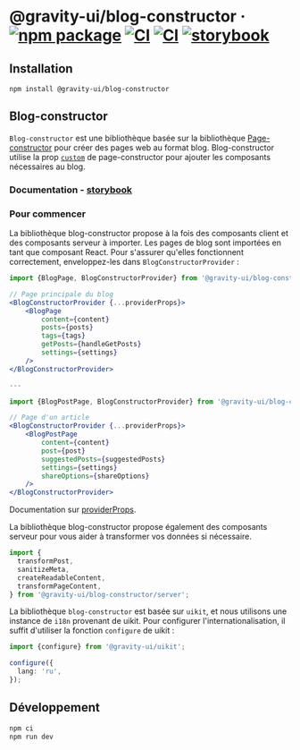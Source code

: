 # @gravity-ui/blog-constructor &middot; [![npm package](https://img.shields.io/npm/v/@gravity-ui/blog-constructor)](https://www.npmjs.com/package/@gravity-ui/blog-constructor) [![CI](https://img.shields.io/github/actions/workflow/status/gravity-ui/blog-constructor/ci.yml?branch=main&label=CI)](https://github.com/gravity-ui/blog-constructor/actions/workflows/ci.yml?query=branch:main) [![CI](https://img.shields.io/github/actions/workflow/status/gravity-ui/blog-constructor/release.yml?branch=main&label=Release)](https://github.com/gravity-ui/blog-constructor/actions/workflows/release.yml?query=branch:main) [![storybook](https://img.shields.io/badge/Storybook-deployed-ff4685)](https://preview.gravity-ui.com/blog-constructor/)

## Installation

```shell
npm install @gravity-ui/blog-constructor
```

## Blog-constructor

`Blog-constructor` est une bibliothèque basée sur la bibliothèque [Page-constructor](https://github.com/gravity-ui/page-constructor) pour créer des pages web au format blog. Blog-constructor utilise la prop [`custom`](https://github.com/gravity-ui/page-constructor#custom-blocks) de page-constructor pour ajouter les composants nécessaires au blog.

### Documentation - [storybook](https://preview.gravity-ui.com/blog-constructor/)

### Pour commencer

La bibliothèque blog-constructor propose à la fois des composants client et des composants serveur à importer. Les pages de blog sont importées en tant que composant React. Pour s'assurer qu'elles fonctionnent correctement, enveloppez-les dans `BlogConstructorProvider` :

```jsx
import {BlogPage, BlogConstructorProvider} from '@gravity-ui/blog-constructor';

// Page principale du blog
<BlogConstructorProvider {...providerProps}>
    <BlogPage
        content={content}
        posts={posts}
        tags={tags}
        getPosts={handleGetPosts}
        settings={settings}
    />
</BlogConstructorProvider>

---

import {BlogPostPage, BlogConstructorProvider} from '@gravity-ui/blog-constructor';

// Page d'un article
<BlogConstructorProvider {...providerProps}>
    <BlogPostPage
        content={content}
        post={post}
        suggestedPosts={suggestedPosts}
        settings={settings}
        shareOptions={shareOptions}
    />
</BlogConstructorProvider>

```

Documentation sur [providerProps](./src/constructor/README.md).

La bibliothèque blog-constructor propose également des composants serveur pour vous aider à transformer vos données si nécessaire.

```jsx
import {
  transformPost,
  sanitizeMeta,
  createReadableContent,
  transformPageContent,
} from '@gravity-ui/blog-constructor/server';
```

La bibliothèque `blog-constructor` est basée sur `uikit`, et nous utilisons une instance de `i18n` provenant de uikit. Pour configurer l'internationalisation, il suffit d'utiliser la fonction `configure` de uikit :

```typescript
import {configure} from '@gravity-ui/uikit';

configure({
  lang: 'ru',
});
```

## Développement

```bash
npm ci
npm run dev
```